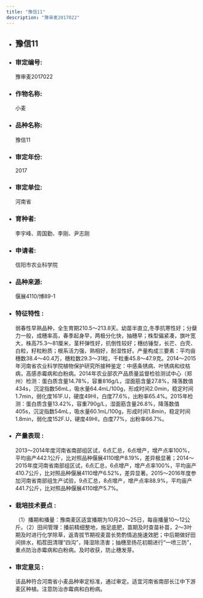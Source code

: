 ```yaml
---
title: "豫信11"
description: "豫审麦2017022"
---
```

* ## 豫信11
* ###  审定编号:  
   豫审麦2017022

*  ### 作物名称:  
   小麦

*   ###  品种名称: 
    豫信11

*   ### 审定年份: 
    2017

*   ### 审定单位:  
    河南省

*   ### 育种者:  
    李宇峰、周国勤、李刚、尹志刚

*   ### 申请者:  
    信阳市农业科学院

*   ### 品种来源:  
    偃展4110/博89-1

*   ### 特征特性 : 
    弱春性早熟品种，全生育期210.5～213.8天。幼苗半直立,冬季抗寒性好；分蘖力一般，成穗率高，春季起身早，两极分化快，抽穗早；株型偏紧凑，旗叶宽大，株高75.3～81厘米，茎秆弹性好，抗倒性较好；穗纺锤型，长芒、白壳、白粒，籽粒粉质；根系活力强，熟相好，耐湿性好。产量构成三要素：平均亩穗数38.4～40.4万，穗粒数29.3～31粒，千粒重45.8～47.9克。2014～2015年河南省农业科学院植物保护研究所接种鉴定：中感条锈病、叶锈病和纹枯病，高感赤霉病和白粉病。2014年农业部农产品质量监督检验测试中心（郑州）检测：蛋白质含量14.78%，容重816g/L，湿面筋含量27.8%，降落数值434s，沉淀指数56mL，吸水量64.4mL/100g，形成时间2.0min，稳定时间1.7min，弱化度161F.U，硬度49HI，白度77.6%，出粉率65.4%。2015年检测：蛋白质含量13.42%，容重790g/L，湿面筋含量26.8%，降落数值405s，沉淀指数54mL，吸水量60.1mL/100g，形成时间1.8min，稳定时间1.8min，弱化度152F.U，硬度49HI，白度77%，出粉率66.7%。

*   ### 产量表现 : 
    2013～2014年度河南省南部组区试，6点汇总，6点增产，增产点率100%，平均亩产442.1公斤，比对照品种偃展4110增产8.19%，差异极显著；2014～2015年度河南省南部组区试，6点汇总，6点增产，增产点率100%，平均亩产410.7公斤，比对照品种偃展4110增产6.52%，差异显著。2015～2016年度参加河南省南部组生产试验，9点汇总，8点增产，增产点率88.9%，平均亩产441.7公斤，比对照品种偃展4110增产5.7%。

*   ### 栽培技术要点 : 
    （1）播期和播量：豫南麦区适宜播期为10月20～25日，每亩播量10～12公斤。（2）田间管理：播前精细整地，施足底肥，苗期及时查苗补苗，2～3叶期及时进行化学除草，返青拔节期视麦苗长势酌情追施速效肥；中后期做好田间排水，稻茬田清理“四沟”，降湿除渍害；抽穗至扬花初期进行“一喷三防”，重点防治赤霉病和白粉病。及时收获，防止穗发芽。

*   ### 审定意见 : 
    该品种符合河南省小麦品种审定标准，通过审定。适宜河南省南部长江中下游麦区种植。注意防治赤霉病和白粉病。
